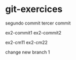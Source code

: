 # git-exercices
segundo commit
tercer commit

ex2-commit1
ex2-commit2

ex2-cm11
ex2-cm22

change new branch 1